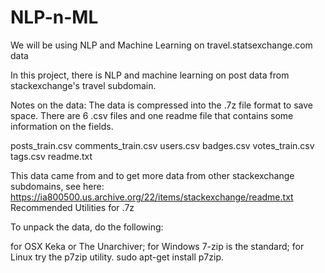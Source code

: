 # NLP-n-ML

We will be using NLP and Machine Learning on travel.statsexchange.com data

In this project, there is NLP and machine learning on post data from stackexchange's travel subdomain.

Notes on the data:
The data is compressed into the .7z file format to save space. There are 6 .csv files and one readme file that contains some information on the fields.

posts_train.csv
comments_train.csv
users.csv
badges.csv
votes_train.csv
tags.csv
readme.txt

This data came from and to get more data from other stackexchange subdomains, see here:
https://ia800500.us.archive.org/22/items/stackexchange/readme.txt
Recommended Utilities for .7z

To unpack the data, do the following:

for OSX Keka or The Unarchiver;
for Windows 7-zip is the standard;
for Linux try the p7zip utility.  sudo apt-get install p7zip.
